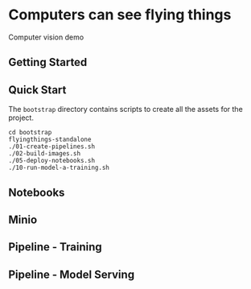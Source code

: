 # Computers can see flying things

Computer vision demo

## Getting Started

## Quick Start

The `bootstrap` directory contains scripts to create all the assets for the project.

```
cd bootstrap
flyingthings-standalone
./01-create-pipelines.sh 
./02-build-images.sh
./05-deploy-notebooks.sh
./10-run-model-a-training.sh
```

## Notebooks

## Minio

## Pipeline - Training

## Pipeline - Model Serving
